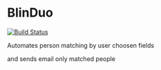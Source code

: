 # BlinDuo

[![Build Status](https://travis-ci.org/ez2sugul/blinduo.svg?branch=master)](https://travis-ci.org/ez2sugul/blinduo)

Automates person matching by user choosen fields

and sends email only matched people 
